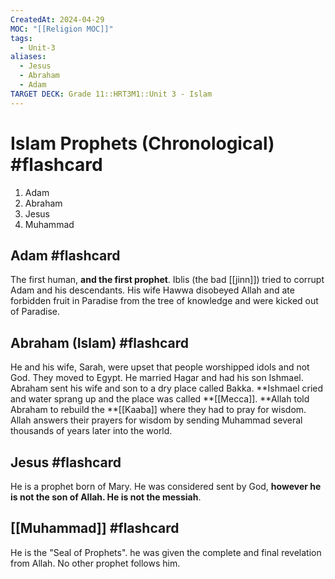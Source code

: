 ```yaml
---
CreatedAt: 2024-04-29
MOC: "[[Religion MOC]]"
tags:
  - Unit-3
aliases:
  - Jesus
  - Abraham
  - Adam
TARGET DECK: Grade 11::HRT3M1::Unit 3 - Islam
---
```


# Islam Prophets (Chronological) #flashcard 
1. Adam
2. Abraham
3. Jesus
4. Muhammad
<!--ID: 1718379550087-->


## Adam #flashcard 
The first human, **and the first prophet**. Iblis (the bad [[jinn]]) tried to corrupt Adam and his descendants. His wife Hawwa disobeyed Allah and ate forbidden fruit in Paradise from the tree of knowledge and were kicked out of Paradise.
<!--ID: 1718379550097-->


## Abraham (Islam) #flashcard 
He and his wife, Sarah, were upset that people worshipped idols and not God. They moved to Egypt. He married Hagar and had his son Ishmael.  Abraham sent his wife and son to a dry place called Bakka. **Ishmael cried and water sprang up and the place was called **[[Mecca]]. **Allah told Abraham to rebuild the **[[Kaaba]] where they had to pray for wisdom. Allah answers their prayers for wisdom by sending Muhammad several thousands of years later into the world. 
<!--ID: 1718379550108-->


## Jesus #flashcard 
He is a prophet born of Mary. He was considered sent by God, **however he is not the son of Allah. He is not the messiah**.
<!--ID: 1718379550158-->


## [[Muhammad]] #flashcard 
He is the "Seal of Prophets". he was given the complete and final revelation from Allah. No other prophet follows him. 
<!--ID: 1718379550206-->




